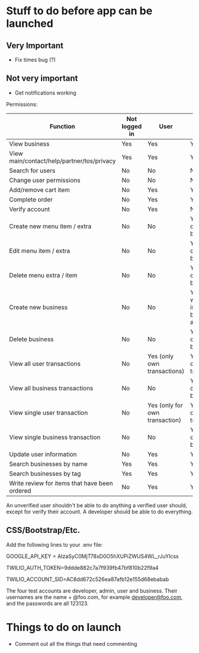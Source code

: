 # Stuff to do before app can be launched

## Very Important

- Fix times bug (?)

## Not very important

- Get notifications working

Permissions:

| Function | Not logged in | User | Business | Admin |
|----------|---------------|------|----------|-------|
| View business | Yes | Yes | Yes | Yes |
| View main/contact/help/partner/tos/privacy | Yes | Yes | Yes | Yes |
| Search for users| No           | No   | No       | Yes   |
| Change user permissions | No | No | No | Yes |
| Add/remove cart item | No    | Yes  | Yes      | Yes   |
| Complete order | No | Yes | Yes | Yes |
| Verify account | No | Yes | No | No |
| Create new menu item / extra | No | No | Yes (only own business) | Yes |
| Edit menu item / extra | No | No | Yes (only own business) | Yes |
| Delete menu extra / item | No | No | Yes (only own business) | Yes |
| Create new business | No | No | Yes (only when there is no business associated) | Yes |
| Delete business | No | No | Yes (only own business) | Yes |
| View all user transactions | No | Yes (only own transactions) | Yes (only own transactions) | Yes |
| View all business transactions | No | No | Yes (only for own business) | Yes |
| View single user transaction | No | Yes (only for own transaction) | Yes (only for own transaction) | Yes |
| View single business transaction | No | No | Yes (only own business) | Yes |
| Update user information | No | Yes | Yes | Yes |
| Search businesses by name | Yes | Yes | Yes | Yes |
| Search businesses by tag | Yes | Yes | Yes | Yes |
| Write review for items that have been ordered | No | Yes | Yes | Yes |

An unverified user shouldn't be able to do anything a verified user should, except for verify their account.
A developer should be able to do everything.

## CSS/Bootstrap/Etc.

Add the following lines to your .env file:

GOOGLE_API_KEY = AIzaSyC0MjT78xD0O5hXUPiZWUS4WL_rJuYIcss

TWILIO_AUTH_TOKEN=9ddde882c7a7f939fb47bf810b22f9a4

TWILIO_ACCOUNT_SID=AC8dd672c526ea87afb12e155d68ebabab

The four test accounts are developer, admin, user and business. Their usernames are the name + @foo.com, for example developer@foo.com, and the passwords are all 123123.

# Things to do on launch

- Comment out all the things that need commenting
